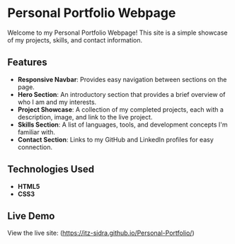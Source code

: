 # Personal Portfolio Webpage

Welcome to my Personal Portfolio Webpage! This site is a simple showcase of my projects, skills, and contact information.

## Features

- **Responsive Navbar**: Provides easy navigation between sections on the page.
- **Hero Section**: An introductory section that provides a brief overview of who I am and my interests.
- **Project Showcase**: A collection of my completed projects, each with a description, image, and link to the live project.
- **Skills Section**: A list of languages, tools, and development concepts I'm familiar with.
- **Contact Section**: Links to my GitHub and LinkedIn profiles for easy connection.

## Technologies Used

- **HTML5**
- **CSS3**

## Live Demo

View the live site: (https://itz-sidra.github.io/Personal-Portfolio/)
